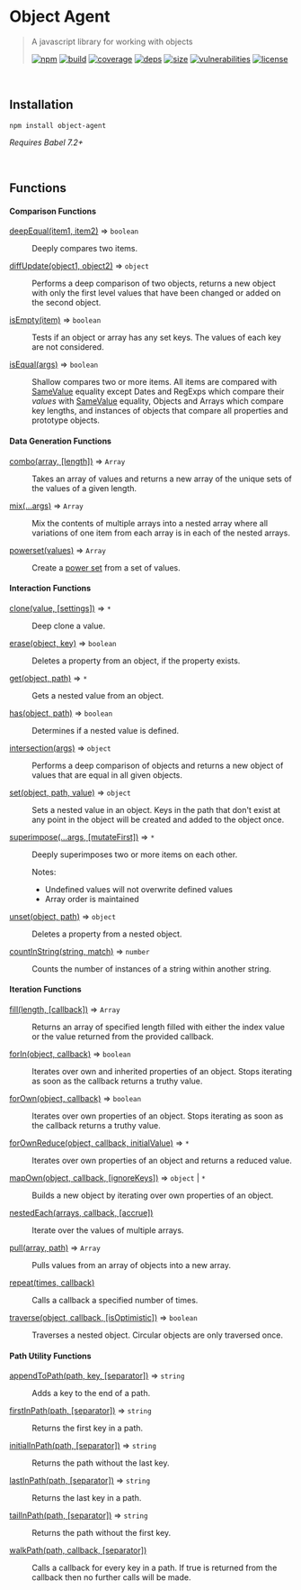 # Object Agent

> A javascript library for working with objects
>
> [![npm][npm]][npm-url]
[![build][build]][build-url]
[![coverage][coverage]][coverage-url]
[![deps][deps]][deps-url]
[![size][size]][size-url]
[![vulnerabilities][vulnerabilities]][vulnerabilities-url]
[![license][license]][license-url]

<br><a name="Installation"></a>

## Installation
```
npm install object-agent
```
_Requires Babel 7.2+_


<br>

## Functions

<dl>

#### Comparison Functions

<dt><a href="docs/deepEqual.md">deepEqual(item1, item2)</a> ⇒ <code>boolean</code></dt>
<dd><p>Deeply compares two items.</p>
</dd>
<dt><a href="docs/diffUpdate.md">diffUpdate(object1, object2)</a> ⇒ <code>object</code></dt>
<dd><p>Performs a deep comparison of two objects, returns a new object with only the first level values that have been changed or added on the second object.</p>
</dd>
<dt><a href="docs/isEmpty.md">isEmpty(item)</a> ⇒ <code>boolean</code></dt>
<dd><p>Tests if an object or array has any set keys. The values of each key are not considered.</p>
</dd>
<dt><a href="docs/isEqual.md">isEqual(args)</a> ⇒ <code>boolean</code></dt>
<dd><p>Shallow compares two or more items. All items are compared with <a href="https://developer.mozilla.org/en-US/docs/Web/JavaScript/Equality_comparisons_and_sameness#Same-value_equality">SameValue</a> equality except Dates and RegExps which compare their <em>values</em> with <a href="https://developer.mozilla.org/en-US/docs/Web/JavaScript/Equality_comparisons_and_sameness#Same-value_equality">SameValue</a> equality, Objects and Arrays which compare key lengths, and instances of objects that compare all properties and prototype objects.</p>
</dd>

#### Data Generation Functions

<dt><a href="docs/combo.md">combo(array, [length])</a> ⇒ <code>Array</code></dt>
<dd><p>Takes an array of values and returns a new array of the unique sets of the values of a given length.</p>
</dd>
<dt><a href="docs/mix.md">mix(...args)</a> ⇒ <code>Array</code></dt>
<dd><p>Mix the contents of multiple arrays into a nested array where all variations of one item from each array is in each of the nested arrays.</p>
</dd>
<dt><a href="docs/powerset.md">powerset(values)</a> ⇒ <code>Array</code></dt>
<dd><p>Create a <a href="https://en.wikipedia.org/wiki/Power_set">power set</a> from a set of values.</p>
</dd>

#### Interaction Functions

<dt><a href="docs/clone.md">clone(value, [settings])</a> ⇒ <code>*</code></dt>
<dd><p>Deep clone a value.</p>
</dd>
<dt><a href="docs/erase.md">erase(object, key)</a> ⇒ <code>boolean</code></dt>
<dd><p>Deletes a property from an object, if the property exists.</p>
</dd>
<dt><a href="docs/get.md">get(object, path)</a> ⇒ <code>*</code></dt>
<dd><p>Gets a nested value from an object.</p>
</dd>
<dt><a href="docs/has.md">has(object, path)</a> ⇒ <code>boolean</code></dt>
<dd><p>Determines if a nested value is defined.</p>
</dd>
<dt><a href="docs/intersection.md">intersection(args)</a> ⇒ <code>object</code></dt>
<dd><p>Performs a deep comparison of objects and returns a new object of values that are equal in all given objects.</p>
</dd>
<dt><a href="docs/set.md">set(object, path, value)</a> ⇒ <code>object</code></dt>
<dd><p>Sets a nested value in an object. Keys in the path that don&#39;t exist at any point in the object will be created and added to the object once.</p>
</dd>
<dt><a href="docs/superimpose.md">superimpose(...args, [mutateFirst])</a> ⇒ <code>*</code></dt>
<dd><p>Deeply superimposes two or more items on each other.</p>
<p>Notes:</p>
<ul>
<li>Undefined values will not overwrite defined values</li>
<li>Array order is maintained</li>
</ul>
</dd>
<dt><a href="docs/unset.md">unset(object, path)</a> ⇒ <code>object</code></dt>
<dd><p>Deletes a property from a nested object.</p>
</dd>
<dt><a href="docs/countInString.md">countInString(string, match)</a> ⇒ <code>number</code></dt>
<dd><p>Counts the number of instances of a string within another string.</p>
</dd>

#### Iteration Functions

<dt><a href="docs/fill.md">fill(length, [callback])</a> ⇒ <code>Array</code></dt>
<dd><p>Returns an array of specified length filled with either the index value or the value returned from the provided callback.</p>
</dd>
<dt><a href="docs/forIn.md">forIn(object, callback)</a> ⇒ <code>boolean</code></dt>
<dd><p>Iterates over own and inherited properties of an object. Stops iterating as soon as the callback returns a truthy value.</p>
</dd>
<dt><a href="docs/forOwn.md">forOwn(object, callback)</a> ⇒ <code>boolean</code></dt>
<dd><p>Iterates over own properties of an object. Stops iterating as soon as the callback returns a truthy value.</p>
</dd>
<dt><a href="docs/forOwnReduce.md">forOwnReduce(object, callback, initialValue)</a> ⇒ <code>*</code></dt>
<dd><p>Iterates over own properties of an object and returns a reduced value.</p>
</dd>
<dt><a href="docs/mapOwn.md">mapOwn(object, callback, [ignoreKeys])</a> ⇒ <code>object</code> | <code>*</code></dt>
<dd><p>Builds a new object by iterating over own properties of an object.</p>
</dd>
<dt><a href="docs/nestedEach.md">nestedEach(arrays, callback, [accrue])</a></dt>
<dd><p>Iterate over the values of multiple arrays.</p>
</dd>
<dt><a href="docs/pull.md">pull(array, path)</a> ⇒ <code>Array</code></dt>
<dd><p>Pulls values from an array of objects into a new array.</p>
</dd>
<dt><a href="docs/repeat.md">repeat(times, callback)</a></dt>
<dd><p>Calls a callback a specified number of times.</p>
</dd>
<dt><a href="docs/traverse.md">traverse(object, callback, [isOptimistic])</a> ⇒ <code>boolean</code></dt>
<dd><p>Traverses a nested object. Circular objects are only traversed once.</p>
</dd>

#### Path Utility Functions

<dt><a href="docs/appendToPath.md">appendToPath(path, key, [separator])</a> ⇒ <code>string</code></dt>
<dd><p>Adds a key to the end of a path.</p>
</dd>
<dt><a href="docs/firstInPath.md">firstInPath(path, [separator])</a> ⇒ <code>string</code></dt>
<dd><p>Returns the first key in a path.</p>
</dd>
<dt><a href="docs/initialInPath.md">initialInPath(path, [separator])</a> ⇒ <code>string</code></dt>
<dd><p>Returns the path without the last key.</p>
</dd>
<dt><a href="docs/lastInPath.md">lastInPath(path, [separator])</a> ⇒ <code>string</code></dt>
<dd><p>Returns the last key in a path.</p>
</dd>
<dt><a href="docs/tailInPath.md">tailInPath(path, [separator])</a> ⇒ <code>string</code></dt>
<dd><p>Returns the path without the first key.</p>
</dd>
<dt><a href="docs/walkPath.md">walkPath(path, callback, [separator])</a></dt>
<dd><p>Calls a callback for every key in a path. If true is returned from the callback then no further calls will be made.</p>
</dd>
</dl>

[npm]: https://img.shields.io/npm/v/object-agent.svg
[npm-url]: https://npmjs.com/package/object-agent
[build]: https://travis-ci.org/DarrenPaulWright/object-agent.svg?branch&#x3D;master
[build-url]: https://travis-ci.org/DarrenPaulWright/object-agent
[coverage]: https://coveralls.io/repos/github/DarrenPaulWright/object-agent/badge.svg?branch&#x3D;master
[coverage-url]: https://coveralls.io/github/DarrenPaulWright/object-agent?branch&#x3D;master
[deps]: https://david-dm.org/DarrenPaulWright/object-agent.svg
[deps-url]: https://david-dm.org/DarrenPaulWright/object-agent
[size]: https://packagephobia.now.sh/badge?p&#x3D;object-agent
[size-url]: https://packagephobia.now.sh/result?p&#x3D;object-agent
[vulnerabilities]: https://snyk.io/test/github/DarrenPaulWright/object-agent/badge.svg?targetFile&#x3D;package.json
[vulnerabilities-url]: https://snyk.io/test/github/DarrenPaulWright/object-agent?targetFile&#x3D;package.json
[license]: https://img.shields.io/github/license/DarrenPaulWright/object-agent.svg
[license-url]: https://npmjs.com/package/object-agent/LICENSE.md
